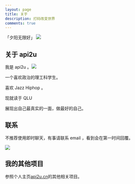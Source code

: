 ```yaml
---
layout: page
title: 关于
description: 打码改变世界
comments: true
---
```


「夕阳无限好」
![](https://tva1.sinaimg.cn/large/007X8olVly1g8mf4yvxybj31400u01ky.jpg)


## 关于 api2u

我是 api2u 。![](https://tva1.sinaimg.cn/large/007X8olVly1g8mfiwjvucj3046038wej.jpg)

一个喜欢政治的理工科学生。

喜欢 Jazz Hiphop 。

现就读于 QLU 

展现出自己最真实的一面，做最好的自己。

## 联系

不推荐使用即时聊天，有事请联系 email ，看到会在第一时间回覆。



![](https://img.api2u.cn/2020/03/05/15834156187945.jpg)




## 我的其他项目

 参照个人主页[api2u.cn](http://api2u.cn)的其他相关项目。
